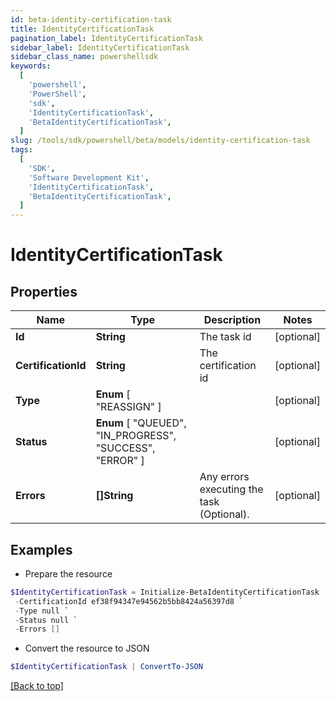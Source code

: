 ```yaml
---
id: beta-identity-certification-task
title: IdentityCertificationTask
pagination_label: IdentityCertificationTask
sidebar_label: IdentityCertificationTask
sidebar_class_name: powershellsdk
keywords:
  [
    'powershell',
    'PowerShell',
    'sdk',
    'IdentityCertificationTask',
    'BetaIdentityCertificationTask',
  ]
slug: /tools/sdk/powershell/beta/models/identity-certification-task
tags:
  [
    'SDK',
    'Software Development Kit',
    'IdentityCertificationTask',
    'BetaIdentityCertificationTask',
  ]
---
```


# IdentityCertificationTask

## Properties

| Name | Type | Description | Notes |
| --- | --- | --- | --- |
| **Id** | **String** | The task id | [optional] |
| **CertificationId** | **String** | The certification id | [optional] |
| **Type** | **Enum** [ "REASSIGN" ] |  | [optional] |
| **Status** | **Enum** [ "QUEUED", "IN_PROGRESS", "SUCCESS", "ERROR" ] |  | [optional] |
| **Errors** | **[]String** | Any errors executing the task (Optional). | [optional] |

## Examples

- Prepare the resource

```powershell
$IdentityCertificationTask = Initialize-BetaIdentityCertificationTask  -Id abcd-ef12-3456 `
 -CertificationId ef38f94347e94562b5bb8424a56397d8 `
 -Type null `
 -Status null `
 -Errors []
```

- Convert the resource to JSON

```powershell
$IdentityCertificationTask | ConvertTo-JSON
```

[[Back to top]](#)
